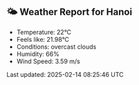 <!-- WEATHER-START -->
## 🌤 Weather Report for Hanoi

- Temperature: 22°C
- Feels like: 21.98°C
- Conditions: overcast clouds
- Humidity: 66%
- Wind Speed: 3.59 m/s

Last updated: 2025-02-14 08:25:46 UTC
<!-- WEATHER-END -->

